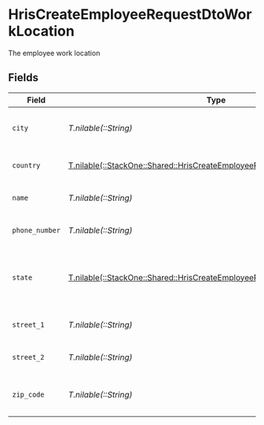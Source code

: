 # HrisCreateEmployeeRequestDtoWorkLocation

The employee work location


## Fields

| Field                                                                                                                                          | Type                                                                                                                                           | Required                                                                                                                                       | Description                                                                                                                                    | Example                                                                                                                                        |
| ---------------------------------------------------------------------------------------------------------------------------------------------- | ---------------------------------------------------------------------------------------------------------------------------------------------- | ---------------------------------------------------------------------------------------------------------------------------------------------- | ---------------------------------------------------------------------------------------------------------------------------------------------- | ---------------------------------------------------------------------------------------------------------------------------------------------- |
| `city`                                                                                                                                         | *T.nilable(::String)*                                                                                                                          | :heavy_minus_sign:                                                                                                                             | The city where the location is situated                                                                                                        | Grantham                                                                                                                                       |
| `country`                                                                                                                                      | [T.nilable(::StackOne::Shared::HrisCreateEmployeeRequestDtoSchemasCountry)](../../models/shared/hriscreateemployeerequestdtoschemascountry.md) | :heavy_minus_sign:                                                                                                                             | The country code                                                                                                                               |                                                                                                                                                |
| `name`                                                                                                                                         | *T.nilable(::String)*                                                                                                                          | :heavy_minus_sign:                                                                                                                             | The name of the location                                                                                                                       | Woolsthorpe Manor                                                                                                                              |
| `phone_number`                                                                                                                                 | *T.nilable(::String)*                                                                                                                          | :heavy_minus_sign:                                                                                                                             | The phone number of the location                                                                                                               | +44 1476 860 364                                                                                                                               |
| `state`                                                                                                                                        | [T.nilable(::StackOne::Shared::HrisCreateEmployeeRequestDtoState)](../../models/shared/hriscreateemployeerequestdtostate.md)                   | :heavy_minus_sign:                                                                                                                             | The ISO3166-2 sub division where the location is situated                                                                                      |                                                                                                                                                |
| `street_1`                                                                                                                                     | *T.nilable(::String)*                                                                                                                          | :heavy_minus_sign:                                                                                                                             | The first line of the address                                                                                                                  | Water Lane                                                                                                                                     |
| `street_2`                                                                                                                                     | *T.nilable(::String)*                                                                                                                          | :heavy_minus_sign:                                                                                                                             | The second line of the address                                                                                                                 | Woolsthorpe by Colsterworth                                                                                                                    |
| `zip_code`                                                                                                                                     | *T.nilable(::String)*                                                                                                                          | :heavy_minus_sign:                                                                                                                             | The ZIP code/Postal code of the location                                                                                                       | NG33 5NR                                                                                                                                       |